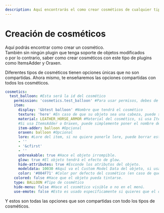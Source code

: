 ```yaml
---
description: Aquí encontrarás el como crear cosméticos de cualquier tipo.
---
```


# Creación de cosméticos

Aquí podrás encontrar como crear un cosmético.\
También sin ningún plugin que tenga soporte de objetos modificados\
o por lo contrario, saber como crear cosméticos con este tipo de plugins como ItemsAdder y Oraxen.

Diferentes tipos de cosméticos tienen opciones únicas que no son compartidas. Ahora mismo, te enseñaremos las opciones compartidas con todos los cosméticos.

```yaml
cosmetics:
  test_balloon: #Esta será la id del cosmético
    permission: 'cosmetics.test_balloon' #Para usar permisos, debes de tener la opción de permisos habilitada en la configuración.
    item:
      display: '&btest balloon' #Nombre que tendrá el cosmético
      texture: 'here' #En caso de que su objeto sea una cabeza, puede seleccionar la textura de la cabeza desde esta sección.
      material: LEATHER_HORSE_ARMOR #Material del cosmético, si usa ItemsAdder puede borrar esto.
      #Si usa ItemsAdder o Oraxen, puede simplemente poner el nombre del objeto aquí.
      item-adder: balloon #Opcional
      oraxen: balloon #Opcional
      lore: #Lore del item, si no quiere ponerle lore, puede borrar esta sección.
      - ''
      - '&cfirst'
      - ''
      unbreakable: true #Hace el objeto irrompible.
      glow: true #El objeto tendrá el efecto de glow.
      hide-attributes: true #Esconde los atributos del objeto.
      modeldata: 10030 #Aquí va el Custom Model Data del objeto, si usas ItemsAdder o Oraxen puede saltarselo.
      color: '#004F71' #Color por defecto del cosmético (en caso de que quiera uno).
    colored: false #Hace que el objeto pueda tintarse.
    type: BALLOON #Tipo de cosmético
    hide-menu: false #Hace el cosmético visible o no en el menú.
    use-emote: false #Esto es usado específicamente si quieres que el objeto sea visible usando una animación de ItemsAdder. Por defecto, aparecerá en 'false'.
```

Y estos son todas las opciones que son compartidas con todo los tipos de cosméticos.
